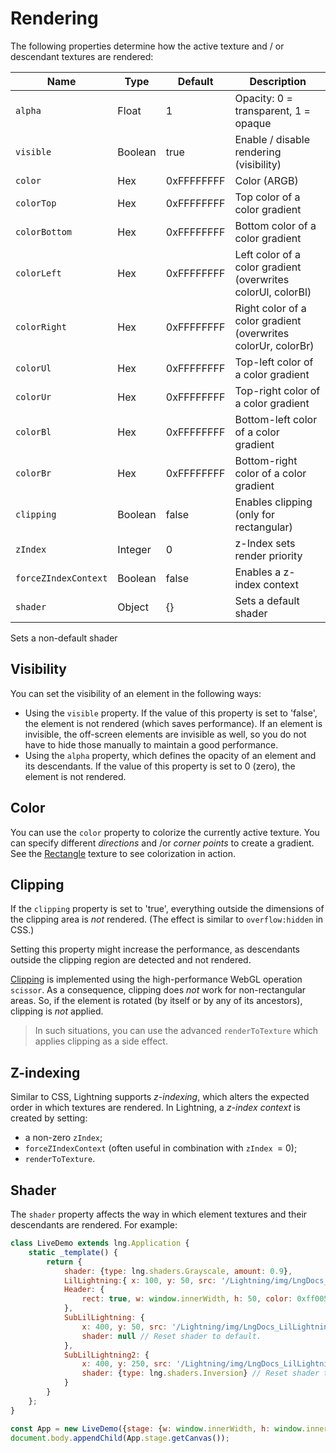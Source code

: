 # Rendering

The following properties determine how the active texture and / or descendant textures are rendered:

| Name | Type | Default | Description |
|---|---|---|---|
| `alpha` | Float | 1 | Opacity: 0 = transparent, 1 = opaque |
| `visible` | Boolean | true | Enable / disable rendering (visibility) |
| `color` | Hex | 0xFFFFFFFF | Color (ARGB) |
| `colorTop` | Hex | 0xFFFFFFFF | Top color of a color gradient |
| `colorBottom` | Hex | 0xFFFFFFFF | Bottom color of a color gradient |
| `colorLeft` | Hex | 0xFFFFFFFF | Left color of a color gradient (overwrites colorUl, colorBl) |
| `colorRight` | Hex | 0xFFFFFFFF | Right color of a color gradient (overwrites colorUr, colorBr) |
| `colorUl` | Hex | 0xFFFFFFFF | Top-left color of a color gradient |
| `colorUr` | Hex | 0xFFFFFFFF | Top-right color of a color gradient |
| `colorBl` | Hex | 0xFFFFFFFF | Bottom-left color of a color gradient |
| `colorBr` | Hex | 0xFFFFFFFF | Bottom-right color of a color gradient |
| `clipping` | Boolean | false | Enables clipping (only for rectangular) |
| `zIndex` | Integer | 0 | z-Index sets render priority |
| `forceZIndexContext` | Boolean | false | Enables a z-index context |
| `shader` | Object | {} | Sets a default shader |
 Sets a non-default shader

## Visibility

You can set the visibility of an element in the following ways:

* Using the `visible` property. If  the value of this property is set to 'false',  the element is not rendered (which saves performance). If an element is invisible, the off-screen elements are invisible as well, so you do not have to hide those manually to maintain a good performance.
* Using the `alpha` property, which defines the opacity of an element and its descendants. If the value of this property is set to 0 (zero), the element is not rendered.

## Color

You can use the `color` property to colorize the currently active texture. You can specify different *directions* and /or *corner points* to create a gradient. See the [Rectangle](../Textures/Rectangle.md) texture to see colorization in action.

## Clipping

If the `clipping` property is set to 'true', everything outside the dimensions of the clipping area is *not* rendered. (The effect is similar to `overflow:hidden` in CSS.)

Setting this property might increase the performance, as descendants outside the clipping region are detected and not rendered.

[Clipping](../../Templates/Clipping.md) is implemented using the high-performance WebGL operation `scissor`. As a consequence, clipping  does *not* work for non-rectangular areas. So, if the element is rotated (by itself or by any of its ancestors), clipping is *not* applied.

> In such situations, you can use the advanced `renderToTexture` which applies clipping as a side effect.

## Z-indexing

Similar to CSS, Lightning supports *z-indexing*, which alters the expected order in which textures are rendered.
In Lightning, a *z-index context* is created by setting:

* a non-zero `zIndex`;
* `forceZIndexContext` (often useful in combination with `zIndex `= 0);
* `renderToTexture`.

## Shader

The `shader` property affects the way in which element textures and their descendants are rendered. For example:

```js
class LiveDemo extends lng.Application {
    static _template() {
        return {
            shader: {type: lng.shaders.Grayscale, amount: 0.9},
            LilLightning:{ x: 100, y: 50, src: '/Lightning/img/LngDocs_LilLightningIdle.png'},
            Header: {
                rect: true, w: window.innerWidth, h: 50, color: 0xff005500
            },
            SubLilLightning: {
                x: 400, y: 50, src: '/Lightning/img/LngDocs_LilLightningIdle.png',
                shader: null // Reset shader to default.
            },
            SubLilLightning2: {
                x: 400, y: 250, src: '/Lightning/img/LngDocs_LilLightningIdle.png',
                shader: {type: lng.shaders.Inversion} // Reset shader to other.
            }
        }
    };
}

const App = new LiveDemo({stage: {w: window.innerWidth, h: window.innerHeight, useImageWorker: false}});
document.body.appendChild(App.stage.getCanvas());
```